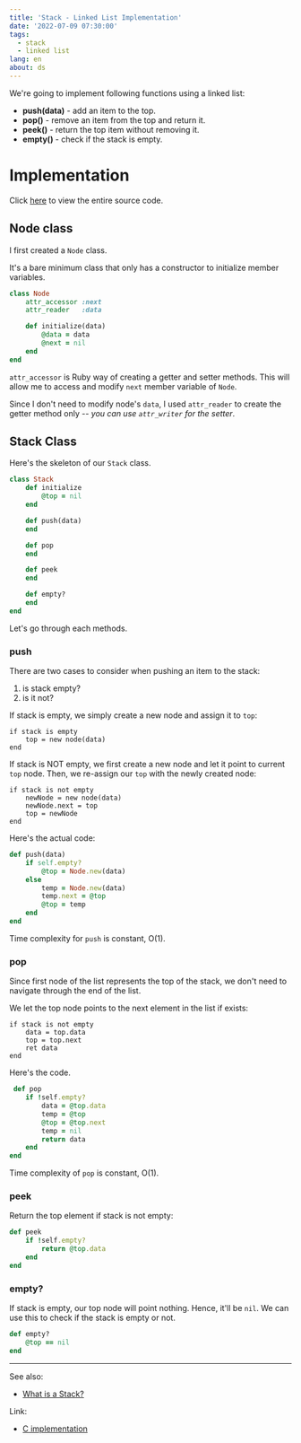 ```yaml
---
title: 'Stack - Linked List Implementation'
date: '2022-07-09 07:30:00'
tags:
  - stack
  - linked list
lang: en
about: ds
---
```


We're going to implement following functions using a linked list:

- **push(data)** - add an item to the top.
- **pop()** - remove an item from the top and return it.
- **peek()** - return the top item without removing it.
- **empty()** - check if the stack is empty.

# Implementation

Click [here](https://github.com/rolemadelen/DataStructures-and-Algorithms/blob/main/03-stack/stack-linkedlist/ruby/main.rb) to view the entire source code.

## Node class

I first created a `Node` class.

It's a bare minimum class that only has a constructor to initialize member variables.

```rb
class Node
    attr_accessor :next
    attr_reader   :data

    def initialize(data)
        @data = data
        @next = nil
    end
end
```

`attr_accessor` is Ruby way of creating a getter and setter methods. This will allow me to access and modify `next` member variable of `Node`.

Since I don't need to modify node's `data`, I used `attr_reader` to create the getter method only -- _you can use `attr_writer` for the setter_.

## Stack Class

Here's the skeleton of our `Stack` class.

```rb
class Stack
    def initialize
        @top = nil
    end

    def push(data)
    end

    def pop
    end

    def peek
    end

    def empty?
    end
end
```

Let's go through each methods.

### push

There are two cases to consider when pushing an item to the stack:

1. is stack empty?
2. is it not?

If stack is empty, we simply create a new node and assign it to `top`:

```text
if stack is empty
    top = new node(data)
end
```

If stack is NOT empty, we first create a new node and let it point to current `top` node. Then, we re-assign our `top` with the newly created node:

```text
if stack is not empty
    newNode = new node(data)
    newNode.next = top
    top = newNode
end
```

Here's the actual code:

```rb
def push(data)
    if self.empty?
        @top = Node.new(data)
    else
        temp = Node.new(data)
        temp.next = @top
        @top = temp
    end
end
```

Time complexity for `push` is constant, O(1).

### pop

Since first node of the list represents the top of the stack, we don't need to navigate through the end of the list.

We let the top node points to the next element in the list if exists:

```text
if stack is not empty
    data = top.data
    top = top.next
    ret data
end
```

Here's the code.

```rb
 def pop
    if !self.empty?
        data = @top.data
        temp = @top
        @top = @top.next
        temp = nil
        return data
    end
end
```

Time complexity of `pop` is constant, O(1).

### peek

Return the top element if stack is not empty:

```rb
def peek
    if !self.empty?
        return @top.data
    end
end
```

### empty?

If stack is empty, our top node will point nothing. Hence, it'll be `nil`. We can use this to check if the stack is empty or not.

```rb
def empty?
    @top == nil
end
```

---

See also:

- [What is a Stack?](./what-is-a-stack)

Link:

- [C implementation](https://github.com/rolemadelen/DataStructures-and-Algorithms/tree/main/03-stack/stack-linkedlist)
